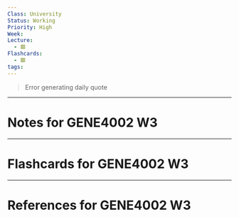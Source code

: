 ```yaml
---
Class: University
Status: Working
Priority: High
Week: 
Lecture:
  - 🟥
Flashcards:
  - 🟥
tags:
---
```

> Error generating daily quote

---
# Notes for GENE4002 W3


---
# Flashcards for GENE4002 W3


---
# References for GENE4002 W3